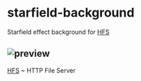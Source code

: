 # starfield-background

Starfield effect background for [HFS](https://github.com/rejetto/hfs)

![preview](https://github.com/SanokKule/starfield-background/assets/24497821/1b8b6967-c9a1-49cc-8e7f-01ebcd2a6a7c)
---
[HFS](https://github.com/rejetto/hfs) ~  HTTP File Server
